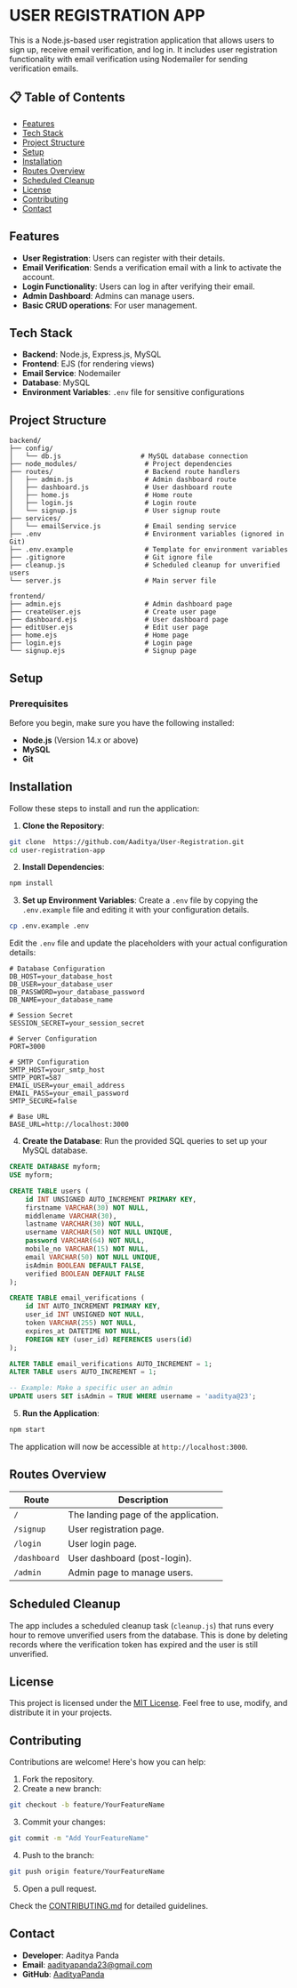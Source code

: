 ﻿# USER REGISTRATION APP

This is a Node.js-based user registration application that allows users to sign up, receive email verification, and log in. It includes user registration functionality with email verification using Nodemailer for sending verification emails.


## 📋 Table of Contents
- [Features](#features)
- [Tech Stack](#tech-stack)
- [Project Structure](#project-structure)
- [Setup](#setup)
- [Installation](#installation)
- [Routes Overview](#routes-overview)
- [Scheduled Cleanup](#scheduled-cleanup)
- [License](#license)
- [Contributing](#contributing)
- [Contact](#contact)


## Features
- **User Registration**: Users can register with their details.
- **Email Verification**: Sends a verification email with a link to activate the account.
- **Login Functionality**: Users can log in after verifying their email.
- **Admin Dashboard**: Admins can manage users.
- **Basic CRUD operations**: For user management.


## Tech Stack
- **Backend**: Node.js, Express.js, MySQL
- **Frontend**: EJS (for rendering views)
- **Email Service**: Nodemailer
- **Database**: MySQL
- **Environment Variables**: `.env` file for sensitive configurations


## Project Structure

```plaintext
backend/
├── config/
│   └── db.js                    # MySQL database connection
├── node_modules/                 # Project dependencies
├── routes/                       # Backend route handlers
│   ├── admin.js                  # Admin dashboard route
│   ├── dashboard.js              # User dashboard route
│   ├── home.js                   # Home route
│   ├── login.js                  # Login route
│   └── signup.js                 # User signup route
├── services/
│   └── emailService.js           # Email sending service
├── .env                          # Environment variables (ignored in Git)
├── .env.example                  # Template for environment variables
├── .gitignore                    # Git ignore file
├── cleanup.js                    # Scheduled cleanup for unverified users
└── server.js                     # Main server file

frontend/
├── admin.ejs                     # Admin dashboard page
├── createUser.ejs                # Create user page
├── dashboard.ejs                 # User dashboard page
├── editUser.ejs                  # Edit user page
├── home.ejs                      # Home page
├── login.ejs                     # Login page
└── signup.ejs                    # Signup page
```

## Setup

### Prerequisites

Before you begin, make sure you have the following installed:

- **Node.js** (Version 14.x or above)
- **MySQL**
- **Git**

## Installation

Follow these steps to install and run the application:

1. **Clone the Repository**:
```bash
git clone  https://github.com/Aaditya/User-Registration.git
cd user-registration-app
```

2. **Install Dependencies**:
```bash
npm install
```

3. **Set up Environment Variables**:
Create a `.env` file by copying the `.env.example` file and editing it with your configuration details.
```bash
cp .env.example .env
```
Edit the `.env` file and update the placeholders with your actual configuration details:
```plaintext
# Database Configuration
DB_HOST=your_database_host
DB_USER=your_database_user
DB_PASSWORD=your_database_password
DB_NAME=your_database_name

# Session Secret
SESSION_SECRET=your_session_secret

# Server Configuration
PORT=3000

# SMTP Configuration
SMTP_HOST=your_smtp_host
SMTP_PORT=587
EMAIL_USER=your_email_address
EMAIL_PASS=your_email_password
SMTP_SECURE=false

# Base URL
BASE_URL=http://localhost:3000
```

4. **Create the Database**:
Run the provided SQL queries to set up your MySQL database.
```sql
CREATE DATABASE myform;
USE myform;

CREATE TABLE users (
    id INT UNSIGNED AUTO_INCREMENT PRIMARY KEY,
    firstname VARCHAR(30) NOT NULL,
    middlename VARCHAR(30),
    lastname VARCHAR(30) NOT NULL,
    username VARCHAR(50) NOT NULL UNIQUE,
    password VARCHAR(64) NOT NULL,
    mobile_no VARCHAR(15) NOT NULL, 
    email VARCHAR(50) NOT NULL UNIQUE,
    isAdmin BOOLEAN DEFAULT FALSE,
    verified BOOLEAN DEFAULT FALSE
);

CREATE TABLE email_verifications (
    id INT AUTO_INCREMENT PRIMARY KEY,
    user_id INT UNSIGNED NOT NULL,
    token VARCHAR(255) NOT NULL,
    expires_at DATETIME NOT NULL,
    FOREIGN KEY (user_id) REFERENCES users(id)
);

ALTER TABLE email_verifications AUTO_INCREMENT = 1;
ALTER TABLE users AUTO_INCREMENT = 1;

-- Example: Make a specific user an admin
UPDATE users SET isAdmin = TRUE WHERE username = 'aaditya@23';
```

5. **Run the Application**:
```bash
npm start
```
The application will now be accessible at `http://localhost:3000`.


## Routes Overview

| Route       | Description                               |
|-------------|-------------------------------------------|
| `/`         | The landing page of the application.     |
| `/signup`   | User registration page.                   |
| `/login`    | User login page.                          |
| `/dashboard`| User dashboard (post-login).              |
| `/admin`    | Admin page to manage users.               |

## Scheduled Cleanup

The app includes a scheduled cleanup task (`cleanup.js`) that runs every hour to remove unverified users from the database. This is done by deleting records where the verification token has expired and the user is still unverified.

## License

This project is licensed under the [MIT License](LICENSE). Feel free to use, modify, and distribute it in your projects.

## Contributing

Contributions are welcome! Here's how you can help:
1. Fork the repository.
2. Create a new branch:
```bash
git checkout -b feature/YourFeatureName
```
3. Commit your changes:
```bash
git commit -m "Add YourFeatureName"
```
4. Push to the branch:
```bash
git push origin feature/YourFeatureName
```
5. Open a pull request.

Check the [CONTRIBUTING.md](CONTRIBUTING.md) for detailed guidelines.

## Contact

- **Developer**: Aaditya Panda  
- **Email**: [aadityapanda23@gmail.com](mailto:aadityapanda23@gmail.com)  
- **GitHub**: [AadityaPanda](https://github.com/AadityaPanda)
